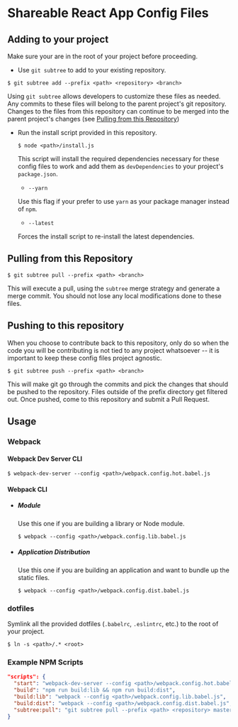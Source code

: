 # Shareable React App Config Files

## Adding to your project
Make sure your are in the root of your project before proceeding.

  * Use `git subtree` to add to your existing repository.
  ```
  $ git subtree add --prefix <path> <repository> <branch>
  ```
  Using `git subtree` allows developers to customize these files as needed. Any commits to these files will belong to the parent project's git repository.  Changes to the files from this repository can continue to be merged into the parent project's changes (see [Pulling from this Repository](#pulling))


  * Run the install script provided in this repository.
    ```
    $ node <path>/install.js
    ```
    This script will install the required dependencies necessary for these config files to work and add them as `devDependencies` to your project's `package.json`.

    * `--yarn`

    Use this flag if your prefer to use `yarn` as your package manager instead of `npm`.

    * `--latest`

    Forces the install script to re-install the latest dependencies.


## <a id="pulling"></a>Pulling from this Repository
```
$ git subtree pull --prefix <path> <branch>
```
This will execute a pull, using the `subtree` merge strategy and generate a merge commit. You should not lose any local modifications done to these files.


## Pushing to this repository
When you choose to contribute back to this repository, only do so when the code you will be contributing is not tied to any project whatsoever -- it is important to keep these config files project agnostic.
```
$ git subtree push --prefix <path> <branch>
```
This will make git go through the commits and pick the changes that should be pushed to the repository. Files outside of the prefix directory get filtered out. Once pushed, come to this repository and submit a Pull Request.

## Usage

### Webpack

#### Webpack Dev Server CLI
```
$ webpack-dev-server --config <path>/webpack.config.hot.babel.js
```

#### Webpack CLI

  * ##### Module

    Use this one if you are building a library or Node module.

    ```
    $ webpack --config <path>/webpack.config.lib.babel.js
    ```

  * ##### Application Distribution

    Use this one if you are building an application and want to bundle up the static files.

    ```
    $ webpack --config <path>/webpack.config.dist.babel.js
    ```

### dotfiles
Symlink all the provided dotfiles (`.babelrc`, `.eslintrc`, etc.) to the root of your project.
```
$ ln -s <path>/.* <root>
```

### Example NPM Scripts
```json
"scripts": {
  "start": "webpack-dev-server --config <path>/webpack.config.hot.babel.js",
  "build": "npm run build:lib && npm run build:dist",
  "build:lib": "webpack --config <path>/webpack.config.lib.babel.js",
  "build:dist": "webpack --config <path>/webpack.config.dist.babel.js",
  "subtree:pull": "git subtree pull --prefix <path> <repository> master"
}
```
